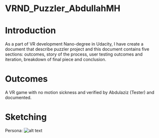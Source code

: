 # VRND_Puzzler_AbdullahMH

# Introduction
As a part of VR development Nano-degree in Udacity, I have create a document that describe puzzler project and this document contains five sections: outcomes, story of the process, user testing outcomes and iteration, breakdown of final piece and conclusion. 

# Outcomes
A VR game with no motion sickness and verified by Abdulaziz (Tester) and documented.

# Sketching

Persona: 
![alt text](https://image.ibb.co/nqPYoy/Persona.png)


